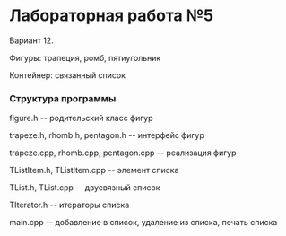 # Лабораторная работа №5 #

Вариант 12.

Фигуры: трапеция, ромб, пятиугольник

Контейнер: связанный список

### Структура программы ###

figure.h -- родительский класс фигур

trapeze.h, rhomb.h, pentagon.h -- интерфейс фигур

trapeze.cpp, rhomb.cpp, pentagon.cpp -- реализация фигур

TListItem.h, TListItem.cpp -- элемент списка

TList.h, TList.cpp -- двусвязный список

TIterator.h -- итераторы списка

main.cpp -- добавление в список, удаление из списка, печать списка